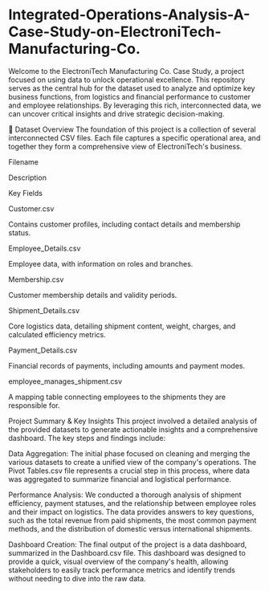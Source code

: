 # Integrated-Operations-Analysis-A-Case-Study-on-ElectroniTech-Manufacturing-Co.
Welcome to the ElectroniTech Manufacturing Co. Case Study, a project focused on using data to unlock operational excellence. This repository serves as the central hub for the dataset used to analyze and optimize key business functions, from logistics and financial performance to customer and employee relationships. By leveraging this rich, interconnected data, we can uncover critical insights and drive strategic decision-making.

📂 Dataset Overview
The foundation of this project is a collection of several interconnected CSV files. Each file captures a specific operational area, and together they form a comprehensive view of ElectroniTech's business.

Filename

Description

Key Fields

Customer.csv

Contains customer profiles, including contact details and membership status.


Employee_Details.csv

Employee data, with information on roles and branches.


Membership.csv

Customer membership details and validity periods.


Shipment_Details.csv

Core logistics data, detailing shipment content, weight, charges, and calculated efficiency metrics.


Payment_Details.csv

Financial records of payments, including amounts and payment modes.


employee_manages_shipment.csv

A mapping table connecting employees to the shipments they are responsible for.

Project Summary & Key Insights
This project involved a detailed analysis of the provided datasets to generate actionable insights and a comprehensive dashboard. The key steps and findings include:

Data Aggregation: The initial phase focused on cleaning and merging the various datasets to create a unified view of the company's operations. The Pivot Tables.csv file represents a crucial step in this process, where data was aggregated to summarize financial and logistical performance.

Performance Analysis: We conducted a thorough analysis of shipment efficiency, payment statuses, and the relationship between employee roles and their impact on logistics. The data provides answers to key questions, such as the total revenue from paid shipments, the most common payment methods, and the distribution of domestic versus international shipments.

Dashboard Creation: The final output of the project is a data dashboard, summarized in the Dashboard.csv file. This dashboard was designed to provide a quick, visual overview of the company's health, allowing stakeholders to easily track performance metrics and identify trends without needing to dive into the raw data.
